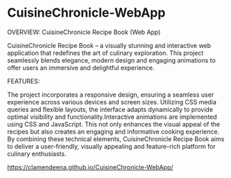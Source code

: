 # CuisineChronicle-WebApp
OVERVIEW: CuisineChronicle Recipe Book (Web App) 

CuisineChronicle Recipe Book – a visually stunning and interactive web application that redefines the art of culinary exploration. This project seamlessly blends elegance, modern design and engaging animations to offer users an immersive and delightful experience.

FEATURES:

The project incorporates a responsive design, ensuring a seamless user experience across various devices and screen sizes. Utilizing CSS media queries and flexible layouts, the interface adapts dynamically to provide optimal visibility and functionality.Interactive animations are implemented using CSS and JavaScript. This not only enhances the visual appeal of the recipes but also creates an engaging and informative cooking experience. By combining these technical elements, CuisineChronicle Recipe Book aims to deliver a user-friendly, visually appealing and feature-rich platform for culinary enthusiasts.


https://clamendeena.github.io/CuisineChronicle-WebApp/
